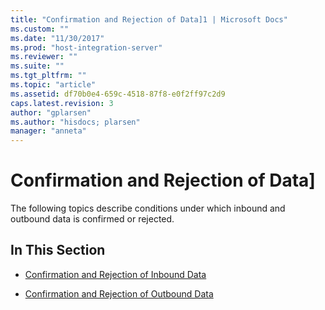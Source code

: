 ```yaml
---
title: "Confirmation and Rejection of Data]1 | Microsoft Docs"
ms.custom: ""
ms.date: "11/30/2017"
ms.prod: "host-integration-server"
ms.reviewer: ""
ms.suite: ""
ms.tgt_pltfrm: ""
ms.topic: "article"
ms.assetid: df70b0e4-659c-4518-87f8-e0f2ff97c2d9
caps.latest.revision: 3
author: "gplarsen"
ms.author: "hisdocs; plarsen"
manager: "anneta"
---
```

# Confirmation and Rejection of Data]
The following topics describe conditions under which inbound and outbound data is confirmed or rejected.  
  
## In This Section  
  
-   [Confirmation and Rejection of Inbound Data](../core/confirmation-and-rejection-of-inbound-data1.md)  
  
-   [Confirmation and Rejection of Outbound Data](../core/confirmation-and-rejection-of-outbound-data1.md)